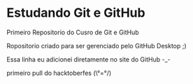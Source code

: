 # Estudando Git e GitHub
 Primeiro Repositorio do Cusro de Git e GitHub

 Ropositorio criado para ser gerenciado pelo GitHub Desktop ;)
 
 Essa linha eu adicionei diretamente no site do GitHub  -_-


 primeiro pull do hacktoberfes (\°=°/)
